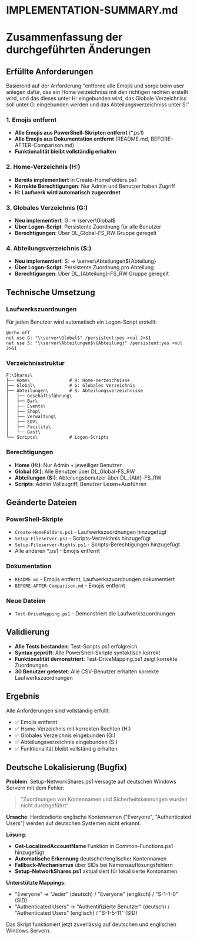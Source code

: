 # IMPLEMENTATION-SUMMARY.md
# Zusammenfassung der durchgeführten Änderungen

## Erfüllte Anforderungen

Basierend auf der Anforderung "entferne alle Emojis und sorge beim user anlegen dafür, das ein Home verzeichniss mit den richtigen rechten erstellt wird, und das dieses unter H: eingebunden wird, das Globale Verzeichniss soll unter G: eingebunden werden und das Abteilungsverzeichniss unter S:"

### 1. Emojis entfernt
- **Alle Emojis aus PowerShell-Skripten entfernt** (*.ps1)
- **Alle Emojis aus Dokumentation entfernt** (README.md, BEFORE-AFTER-Comparison.md)
- **Funktionalität bleibt vollständig erhalten**

### 2. Home-Verzeichnis (H:)
- **Bereits implementiert** in Create-HomeFolders.ps1
- **Korrekte Berechtigungen**: Nur Admin und Benutzer haben Zugriff
- **H: Laufwerk wird automatisch zugeordnet**

### 3. Globales Verzeichnis (G:)
- **Neu implementiert**: G: → \\server\Global$
- **Über Logon-Script**: Persistente Zuordnung für alle Benutzer
- **Berechtigungen**: Über DL_Global-FS_RW Gruppe geregelt

### 4. Abteilungsverzeichnis (S:)
- **Neu implementiert**: S: → \\server\Abteilungen$\{Abteilung}
- **Über Logon-Script**: Persistente Zuordnung pro Abteilung
- **Berechtigungen**: Über DL_{Abteilung}-FS_RW Gruppe geregelt

## Technische Umsetzung

### Laufwerkszuordnungen
Für jeden Benutzer wird automatisch ein Logon-Script erstellt:
```batch
@echo off
net use G: "\\server\Global$" /persistent:yes >nul 2>&1
net use S: "\\server\Abteilungen$\{Abteilung}" /persistent:yes >nul 2>&1
```

### Verzeichnisstruktur
```
F:\Shares\
├── Home\               # H: Home-Verzeichnisse
├── Global\             # G: Globales Verzeichnis  
├── Abteilungen\        # S: Abteilungsverzeichnisse
│   ├── Geschäftsführung\
│   ├── Bar\
│   ├── Events\
│   ├── Shop\
│   ├── Verwaltung\
│   ├── EDV\
│   ├── Facility\
│   └── Gast\
└── Scripts\            # Logon-Scripts
```

### Berechtigungen
- **Home (H:)**: Nur Admin + jeweiliger Benutzer
- **Global (G:)**: Alle Benutzer über DL_Global-FS_RW
- **Abteilungen (S:)**: Abteilungsbenutzer über DL_{Abt}-FS_RW
- **Scripts**: Admin Vollzugriff, Benutzer Lesen+Ausführen

## Geänderte Dateien

### PowerShell-Skripte
- `Create-HomeFolders.ps1` - Laufwerkszuordnungen hinzugefügt
- `Setup-Fileserver.ps1` - Scripts-Verzeichnis hinzugefügt
- `Setup-Fileserver-Rights.ps1` - Scripts-Berechtigungen hinzugefügt
- Alle anderen *.ps1 - Emojis entfernt

### Dokumentation
- `README.md` - Emojis entfernt, Laufwerkszuordnungen dokumentiert
- `BEFORE-AFTER-Comparison.md` - Emojis entfernt

### Neue Dateien
- `Test-DriveMapping.ps1` - Demonstriert die Laufwerkszuordnungen

## Validierung

- **Alle Tests bestanden**: Test-Scripts.ps1 erfolgreich
- **Syntax geprüft**: Alle PowerShell-Skripte syntaktisch korrekt
- **Funktionalität demonstriert**: Test-DriveMapping.ps1 zeigt korrekte Zuordnungen
- **30 Benutzer getestet**: Alle CSV-Benutzer erhalten korrekte Laufwerkszuordnungen

## Ergebnis

Alle Anforderungen sind vollständig erfüllt:
- ✅ Emojis entfernt
- ✅ Home-Verzeichnis mit korrekten Rechten (H:)
- ✅ Globales Verzeichnis eingebunden (G:)
- ✅ Abteilungsverzeichnis eingebunden (S:)
- ✅ Funktionalität bleibt vollständig erhalten

## Deutsche Lokalisierung (Bugfix)

**Problem**: Setup-NetworkShares.ps1 versagte auf deutschen Windows Servern mit dem Fehler:
> "Zuordnungen von Kontennamen und Sicherheitskennungen wurden nicht durchgeführt"

**Ursache**: Hardcodierte englische Kontennamen ("Everyone", "Authenticated Users") werden auf deutschen Systemen nicht erkannt.

**Lösung**: 
- **Get-LocalizedAccountName** Funktion in Common-Functions.ps1 hinzugefügt
- **Automatische Erkennung** deutscher/englischer Kontennamen
- **Fallback-Mechanismus** über SIDs bei Namensauflösungsfehlern
- **Setup-NetworkShares.ps1** aktualisiert für lokalisierte Kontonamen

**Unterstützte Mappings**:
- "Everyone" → "Jeder" (deutsch) / "Everyone" (englisch) / "S-1-1-0" (SID)
- "Authenticated Users" → "Authentifizierte Benutzer" (deutsch) / "Authenticated Users" (englisch) / "S-1-5-11" (SID)

Das Skript funktioniert jetzt zuverlässig auf deutschen und englischen Windows Servern.